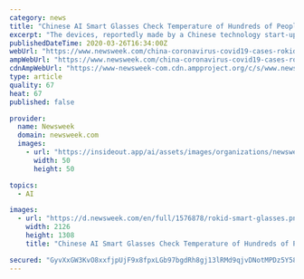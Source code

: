 ```yaml
---
category: news
title: "Chinese AI Smart Glasses Check Temperature of Hundreds of People in Minutes to Help Identify Coronavirus Cases"
excerpt: "The devices, reportedly made by a Chinese technology start-up called Rokid, are worn by security staff at Hongyuan Park, a part of the Xixi Wetland preserve in Hangzhou city."
publishedDateTime: 2020-03-26T16:34:00Z
webUrl: "https://www.newsweek.com/china-coronavirus-covid19-cases-rokid-smart-glasses-ai-body-temperature-fever-1494481"
ampWebUrl: "https://www.newsweek.com/china-coronavirus-covid19-cases-rokid-smart-glasses-ai-body-temperature-fever-1494481?amp=1"
cdnAmpWebUrl: "https://www-newsweek-com.cdn.ampproject.org/c/s/www.newsweek.com/china-coronavirus-covid19-cases-rokid-smart-glasses-ai-body-temperature-fever-1494481?amp=1"
type: article
quality: 67
heat: 67
published: false

provider:
  name: Newsweek
  domain: newsweek.com
  images:
    - url: "https://insideout.app/ai/assets/images/organizations/newsweek.com-50x50.jpg"
      width: 50
      height: 50

topics:
  - AI

images:
  - url: "https://d.newsweek.com/en/full/1576878/rokid-smart-glasses.png"
    width: 2126
    height: 1308
    title: "Chinese AI Smart Glasses Check Temperature of Hundreds of People in Minutes to Help Identify Coronavirus Cases"

secured: "GyvXxGW3KvO8xxfjpUjF9x8fpxLGb97bgdRh8gj13lRMd9qjvDNotMPDz5Y580hvow4Nj4uQqU6Ama8s/CQlRu4UNK2HVENOx2DUNM//YaddYSD721udbtiit9mxSgYu8AmRlzldzRu9Zbk495hOPRmsvgjEkyp2ClgfXdmW2dBc8WI/R9958WeDa+PZS5CZ1Sl3pF5e1PnwTa4QhGYchyEeQWBcTqsrfxXGAfZeG2orF8j+SfR/TLCZM8F5BLyTNkOHzVkSSORXZowOrxKLctXq8s+dilpCZWrzWvbBhcGEbeF171pZpguaCSx6jVl0qOkosAoZLBwY1OYXMPF/4CchMh+KRpJgmdNTvaH8EONZuMepc8DRyShlZJNRhCdASucOQoFCcKWpNGY5PB0pUnErT7lmaqrxpnhVNRYEYhK23mFV+MUT8aABkynBECgo6zln8ittDdspQOEQY2bj8kS89775vCoYEj6cfNARxzo=;imGoUvEAdYnF3/mzZwetMA=="
---
```


